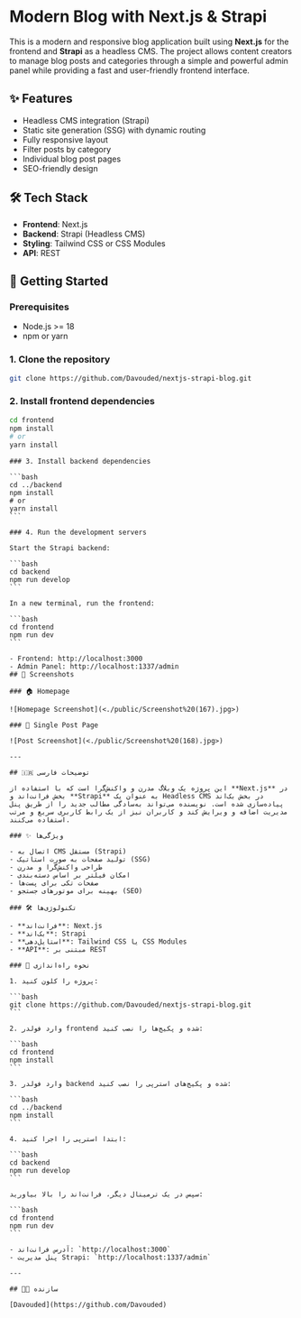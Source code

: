 # Modern Blog with Next.js & Strapi

This is a modern and responsive blog application built using **Next.js** for the frontend and **Strapi** as a headless CMS. The project allows content creators to manage blog posts and categories through a simple and powerful admin panel while providing a fast and user-friendly frontend interface.

## ✨ Features

- Headless CMS integration (Strapi)
- Static site generation (SSG) with dynamic routing
- Fully responsive layout
- Filter posts by category
- Individual blog post pages
- SEO-friendly design

## 🛠️ Tech Stack

- **Frontend**: Next.js
- **Backend**: Strapi (Headless CMS)
- **Styling**: Tailwind CSS or CSS Modules
- **API**: REST

## 🚀 Getting Started

### Prerequisites

- Node.js >= 18
- npm or yarn

### 1. Clone the repository

```bash
git clone https://github.com/Davouded/nextjs-strapi-blog.git
```

### 2. Install frontend dependencies

```bash
cd frontend
npm install
# or
yarn install
```

    ### 3. Install backend dependencies

    ```bash
    cd ../backend
    npm install
    # or
    yarn install
    ```

    ### 4. Run the development servers

    Start the Strapi backend:

    ```bash
    cd backend
    npm run develop
    ```

    In a new terminal, run the frontend:

    ```bash
    cd frontend
    npm run dev
    ```

    - Frontend: http://localhost:3000
    - Admin Panel: http://localhost:1337/admin
    ## 📸 Screenshots

    ### 🏠 Homepage

    ![Homepage Screenshot](<./public/Screenshot%20(167).jpg>)

    ### 📝 Single Post Page

    ![Post Screenshot](<./public/Screenshot%20(168).jpg>)

    ---

    ## 🇮🇷 توضیحات فارسی

    این پروژه یک وبلاگ مدرن و واکنش‌گرا است که با استفاده از **Next.js** در بخش فرانت‌اند و **Strapi** به عنوان یک Headless CMS در بخش بک‌اند پیاده‌سازی شده است. نویسنده می‌تواند به‌سادگی مطالب جدید را از طریق پنل مدیریت اضافه و ویرایش کند و کاربران نیز از یک رابط کاربری سریع و مرتب استفاده می‌کنند.

    ### ✨ ویژگی‌ها

    - اتصال به CMS مستقل (Strapi)
    - تولید صفحات به صورت استاتیک (SSG)
    - طراحی واکنش‌گرا و مدرن
    - امکان فیلتر بر اساس دسته‌بندی
    - صفحات تکی برای پست‌ها
    - بهینه برای موتورهای جستجو (SEO)

    ### 🛠️ تکنولوژی‌ها

    - **فرانت‌اند**: Next.js
    - **بک‌اند**: Strapi
    - **استایل‌دهی**: Tailwind CSS یا CSS Modules
    - **API**: مبتنی بر REST

    ### 🚀 نحوه راه‌اندازی

    1. پروژه را کلون کنید:

    ```bash
    git clone https://github.com/Davouded/nextjs-strapi-blog.git
    ```

    2. وارد فولدر frontend شده و پکیج‌ها را نصب کنید:

    ```bash
    cd frontend
    npm install
    ```

    3. وارد فولدر backend شده و پکیج‌های استرپی را نصب کنید:

    ```bash
    cd ../backend
    npm install
    ```

    4. ابتدا استرپی را اجرا کنید:

    ```bash
    cd backend
    npm run develop
    ```

    سپس در یک ترمینال دیگر، فرانت‌اند را بالا بیاورید:

    ```bash
    cd frontend
    npm run dev
    ```

    - آدرس فرانت‌اند: `http://localhost:3000`
    - پنل مدیریت Strapi: `http://localhost:1337/admin`

    ---

    ## 🧑‍💻 سازنده

    [Davouded](https://github.com/Davouded)
